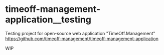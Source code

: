 # timeoff-management-application__testing
Testing project for open-source web application "TimeOff.Management"
https://github.com/timeoff-management/timeoff-management-application

WIP
